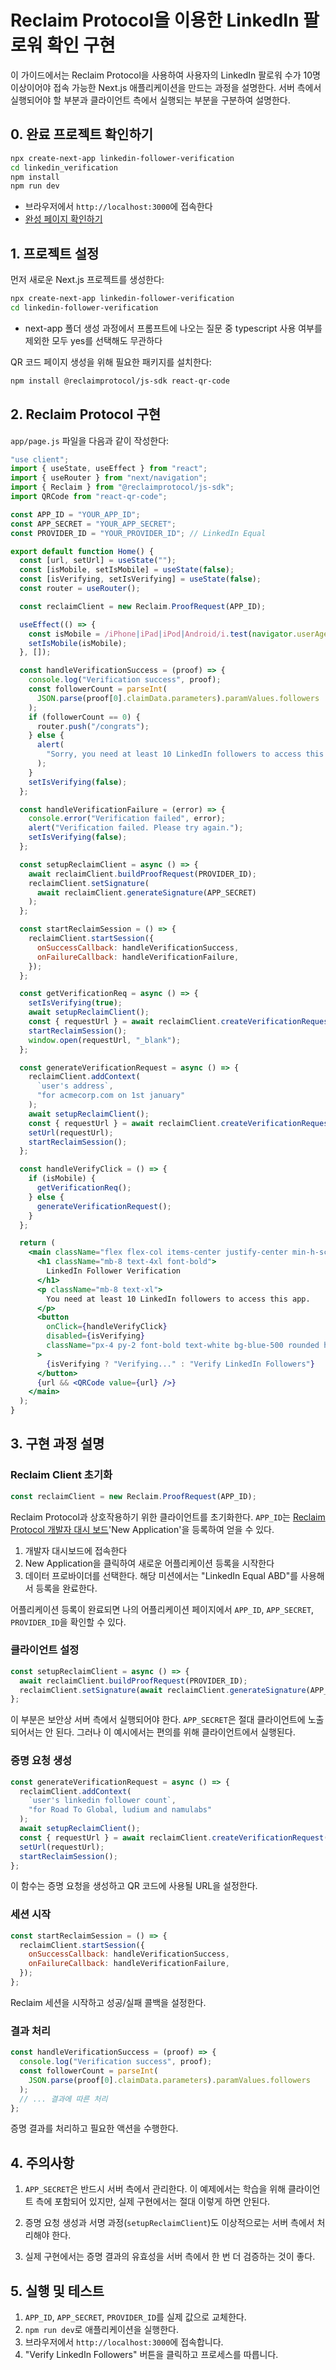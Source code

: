 # Reclaim Protocol을 이용한 LinkedIn 팔로워 확인 구현

이 가이드에서는 Reclaim Protocol을 사용하여 사용자의 LinkedIn 팔로워 수가 10명 이상이어야 접속 가능한 Next.js 애플리케이션을 만드는 과정을 설명한다. 서버 측에서 실행되어야 할 부분과 클라이언트 측에서 실행되는 부분을 구분하여 설명한다.

## 0. 완료 프로젝트 확인하기
```bash
npx create-next-app linkedin-follower-verification
cd linkedin_verification
npm install
npm run dev
```
* 브라우저에서 `http://localhost:3000`에 접속한다
* [완성 페이지 확인하기](https://linkedin-verification.vercel.app/)

## 1. 프로젝트 설정

먼저 새로운 Next.js 프로젝트를 생성한다:

```bash
npx create-next-app linkedin-follower-verification
cd linkedin-follower-verification
```
* next-app 폴더 생성 과정에서 프롬프트에 나오는 질문 중 typescript 사용 여부를 제외한 모두 yes를 선택해도 무관하다

QR 코드 페이지 생성을 위해 필요한 패키지를 설치한다:

```bash
npm install @reclaimprotocol/js-sdk react-qr-code
```

## 2. Reclaim Protocol 구현

`app/page.js` 파일을 다음과 같이 작성한다:

```jsx
"use client";
import { useState, useEffect } from "react";
import { useRouter } from "next/navigation";
import { Reclaim } from "@reclaimprotocol/js-sdk";
import QRCode from "react-qr-code";

const APP_ID = "YOUR_APP_ID";
const APP_SECRET = "YOUR_APP_SECRET";
const PROVIDER_ID = "YOUR_PROVIDER_ID"; // LinkedIn Equal

export default function Home() {
  const [url, setUrl] = useState("");
  const [isMobile, setIsMobile] = useState(false);
  const [isVerifying, setIsVerifying] = useState(false);
  const router = useRouter();

  const reclaimClient = new Reclaim.ProofRequest(APP_ID);

  useEffect(() => {
    const isMobile = /iPhone|iPad|iPod|Android/i.test(navigator.userAgent);
    setIsMobile(isMobile);
  }, []);

  const handleVerificationSuccess = (proof) => {
    console.log("Verification success", proof);
    const followerCount = parseInt(
      JSON.parse(proof[0].claimData.parameters).paramValues.followers
    );
    if (followerCount == 0) {
      router.push("/congrats");
    } else {
      alert(
        "Sorry, you need at least 10 LinkedIn followers to access this app."
      );
    }
    setIsVerifying(false);
  };

  const handleVerificationFailure = (error) => {
    console.error("Verification failed", error);
    alert("Verification failed. Please try again.");
    setIsVerifying(false);
  };

  const setupReclaimClient = async () => {
    await reclaimClient.buildProofRequest(PROVIDER_ID);
    reclaimClient.setSignature(
      await reclaimClient.generateSignature(APP_SECRET)
    );
  };

  const startReclaimSession = () => {
    reclaimClient.startSession({
      onSuccessCallback: handleVerificationSuccess,
      onFailureCallback: handleVerificationFailure,
    });
  };

  const getVerificationReq = async () => {
    setIsVerifying(true);
    await setupReclaimClient();
    const { requestUrl } = await reclaimClient.createVerificationRequest();
    startReclaimSession();
    window.open(requestUrl, "_blank");
  };

  const generateVerificationRequest = async () => {
    reclaimClient.addContext(
      `user's address`,
      "for acmecorp.com on 1st january"
    );
    await setupReclaimClient();
    const { requestUrl } = await reclaimClient.createVerificationRequest();
    setUrl(requestUrl);
    startReclaimSession();
  };

  const handleVerifyClick = () => {
    if (isMobile) {
      getVerificationReq();
    } else {
      generateVerificationRequest();
    }
  };

  return (
    <main className="flex flex-col items-center justify-center min-h-screen p-24">
      <h1 className="mb-8 text-4xl font-bold">
        LinkedIn Follower Verification
      </h1>
      <p className="mb-8 text-xl">
        You need at least 10 LinkedIn followers to access this app.
      </p>
      <button
        onClick={handleVerifyClick}
        disabled={isVerifying}
        className="px-4 py-2 font-bold text-white bg-blue-500 rounded hover:bg-blue-700"
      >
        {isVerifying ? "Verifying..." : "Verify LinkedIn Followers"}
      </button>
      {url && <QRCode value={url} />}
    </main>
  );
}
```

## 3. 구현 과정 설명

### Reclaim Client 초기화

```javascript
const reclaimClient = new Reclaim.ProofRequest(APP_ID);
```

Reclaim Protocol과 상호작용하기 위한 클라이언트를 초기화한다. `APP_ID`는 [Reclaim Protocol 개발자 대시 보드](https://dev.reclaimprotocol.org/applications)'New Application'을 등록하여 얻을 수 있다.
1. 개발자 대시보드에 접속한다
2. New Application을 클릭하여 새로운 어플리케이션 등록을 시작한다
3. 데이터 프로바이더를 선택한다. 해당 미션에서는 "LinkedIn Equal ABD"를 사용해서 등록을 완료한다.

어플리케이션 등록이 완료되면 나의 어플리케이션 페이지에서 `APP_ID`, `APP_SECRET`, `PROVIDER_ID`을 확인할 수 있다.

### 클라이언트 설정

```javascript
const setupReclaimClient = async () => {
  await reclaimClient.buildProofRequest(PROVIDER_ID);
  reclaimClient.setSignature(await reclaimClient.generateSignature(APP_SECRET));
};
```

이 부분은 보안상 서버 측에서 실행되어야 한다. `APP_SECRET`은 절대 클라이언트에 노출되어서는 안 된다.
그러나 이 예시에서는 편의를 위해 클라이언트에서 실행된다.

### 증명 요청 생성

```javascript
const generateVerificationRequest = async () => {
  reclaimClient.addContext(
    `user's linkedin follower count`,
    "for Road To Global, ludium and namulabs"
  );
  await setupReclaimClient();
  const { requestUrl } = await reclaimClient.createVerificationRequest();
  setUrl(requestUrl);
  startReclaimSession();
};
```

이 함수는 증명 요청을 생성하고 QR 코드에 사용될 URL을 설정한다.

### 세션 시작

```javascript
const startReclaimSession = () => {
  reclaimClient.startSession({
    onSuccessCallback: handleVerificationSuccess,
    onFailureCallback: handleVerificationFailure,
  });
};
```

Reclaim 세션을 시작하고 성공/실패 콜백을 설정한다.

### 결과 처리

```javascript
const handleVerificationSuccess = (proof) => {
  console.log("Verification success", proof);
  const followerCount = parseInt(
    JSON.parse(proof[0].claimData.parameters).paramValues.followers
  );
  // ... 결과에 따른 처리
};
```

증명 결과를 처리하고 필요한 액션을 수행한다.

## 4. 주의사항

1. `APP_SECRET`은 반드시 서버 측에서 관리한다. 이 예제에서는 학습을 위해 클라이언트 측에 포함되어 있지만, 실제 구현에서는 절대 이렇게 하면 안된다.

2. 증명 요청 생성과 서명 과정(`setupReclaimClient`)도 이상적으로는 서버 측에서 처리해야 한다.

3. 실제 구현에서는 증명 결과의 유효성을 서버 측에서 한 번 더 검증하는 것이 좋다.

## 5. 실행 및 테스트

1. `APP_ID`, `APP_SECRET`, `PROVIDER_ID`를 실제 값으로 교체한다.
2. `npm run dev`로 애플리케이션을 실행한다.
3. 브라우저에서 `http://localhost:3000`에 접속합니다.
4. "Verify LinkedIn Followers" 버튼을 클릭하고 프로세스를 따릅니다.
